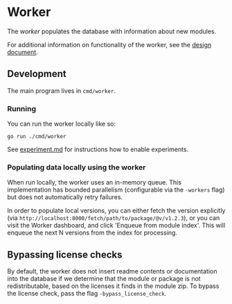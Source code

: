 # Worker

The _worker_ populates the database with information about new modules.

For additional information on functionality of the worker, see the
[design document](design.md).

## Development

The main program lives in `cmd/worker`.

### Running

You can run the worker locally like so:

    go run ./cmd/worker

See [experiment.md](experiment.md) for instructions how to enable experiments.

### Populating data locally using the worker

When run locally, the worker uses an in-memory queue. This implementation has
bounded parallelism (configurable via the `-workers` flag) but does not
automatically retry failures.

In order to populate local versions, you can either fetch the version explicitly
(via `http://localhost:8000/fetch/path/to/package/@v/v1.2.3`), or you can visit the
Worker dashboard, and click 'Enqueue from module index'. This will enqueue the
next N versions from the index for processing.

## Bypassing license checks

By default, the worker does not insert readme contents or documentation into the
database if we determine that the module or package is not redistributable,
based on the licenses it finds in the module zip. To bypass the license check,
pass the flag `-bypass_license_check`.
